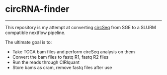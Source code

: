 # circRNA-finder
***
This repository is my attempt at converting [circSeq](http://bioinformaticstools.mayo.edu/research/circ-seq/) from SGE to a SLURM compatible nextflow pipeline. 

The ultimate goal is to:
  * Take TCGA bam files and perform circSeq analysis on them
  * Convert the bam files to fastq R1, fastq R2 files
  * Run the reads through CIRIquant
  * Store bams as cram, remove fastq files after use
